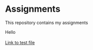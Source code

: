 # Assignments
This repository contains my assignments
<br> 

Hello
<br> </br>
[Link to test file](https://github.com/SamHamers/Assignments/blob/master/Test-1.docx)
